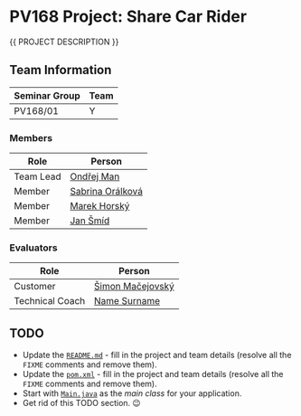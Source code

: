 # PV168 Project: Share Car Rider

<!--- FIXME: fill in the PROJECT NAME above and include short description of what the project is about -->
{{ PROJECT DESCRIPTION }}

## Team Information

| Seminar Group | Team |
|-------------- | ---- |
| PV168/01      | Y    | <!--- FIXME: fill in the seminar group and team identification -->

### Members

| Role           | Person               |
|----------------|----------------------|
|Team Lead       | [Ondřej Man](https://is.muni.cz/auth/osoba/525025) |
|Member          | [Sabrina Orálková](https://is.muni.cz/auth/osoba/525089) |
|Member          | [Marek Horský](https://is.muni.cz/auth/osoba/525245) |
|Member          | [Jan Šmíd](https://is.muni.cz/auth/osoba/524816) |

### Evaluators

| Role           | Person               |
|----------------|----------------------|
|Customer        | [Šimon Mačejovský](https://is.muni.cz/auth/osoba/444140) |
|Technical Coach | [Name Surname](https://is.muni.cz/auth/osoba/UCO) | <!--- FIXME: fill in the name and UCO -->

## TODO

- Update the [`README.md`](#) - fill in the project and team details (resolve all the `FIXME` comments and remove them).
- Update the [`pom.xml`](pom.xml) - fill in the project and team details (resolve all the `FIXME` comments and remove them).
- Start with [`Main.java`](src/main/java/cz/muni/fi/pv168/project/Main.java) as the _main class_ for your application.
- Get rid of this TODO section. 😉

